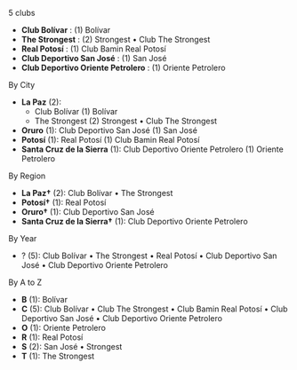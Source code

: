 5 clubs

- **Club Bolívar** : (1) Bolívar
- **The Strongest** : (2) Strongest • Club The Strongest
- **Real Potosí** : (1) Club Bamin Real Potosí
- **Club Deportivo San José** : (1) San José
- **Club Deportivo Oriente Petrolero** : (1) Oriente Petrolero




By City

- **La Paz** (2): 
  - Club Bolívar  (1) Bolívar
  - The Strongest  (2) Strongest • Club The Strongest
- **Oruro** (1): Club Deportivo San José  (1) San José
- **Potosí** (1): Real Potosí  (1) Club Bamin Real Potosí
- **Santa Cruz de la Sierra** (1): Club Deportivo Oriente Petrolero  (1) Oriente Petrolero




By Region

- **La Paz†** (2):   Club Bolívar • The Strongest
- **Potosí†** (1):   Real Potosí
- **Oruro†** (1):   Club Deportivo San José
- **Santa Cruz de la Sierra†** (1):   Club Deportivo Oriente Petrolero




By Year

- ? (5):   Club Bolívar • The Strongest • Real Potosí • Club Deportivo San José • Club Deportivo Oriente Petrolero






By A to Z

- **B** (1): Bolívar
- **C** (5): Club Bolívar • Club The Strongest • Club Bamin Real Potosí • Club Deportivo San José • Club Deportivo Oriente Petrolero
- **O** (1): Oriente Petrolero
- **R** (1): Real Potosí
- **S** (2): San José • Strongest
- **T** (1): The Strongest





